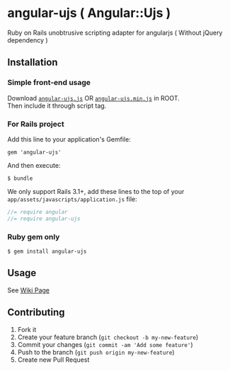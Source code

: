 # angular-ujs ( Angular::Ujs )

Ruby on Rails unobtrusive scripting adapter for angularjs ( Without jQuery dependency )

## Installation

### Simple front-end usage

Download [`angular-ujs.js`](https://github.com/tomchentw/angular-ujs/blob/master/angular-ujs.js) OR [`angular-ujs.min.js`](https://github.com/tomchentw/angular-ujs/blob/master/angular-ujs.min.js) in ROOT.  
Then include it through script tag.

### For Rails project

Add this line to your application's Gemfile:

    gem 'angular-ujs'

And then execute:

    $ bundle

We only support Rails 3.1+, add these lines to the top of your `app/assets/javascripts/application.js` file:

```javascript
//= require angular
//= require angular-ujs
```

### Ruby gem only

    $ gem install angular-ujs

## Usage

See [Wiki Page](https://github.com/tomchentw/angular-ujs/wiki)

## Contributing

1. Fork it
2. Create your feature branch (`git checkout -b my-new-feature`)
3. Commit your changes (`git commit -am 'Add some feature'`)
4. Push to the branch (`git push origin my-new-feature`)
5. Create new Pull Request
